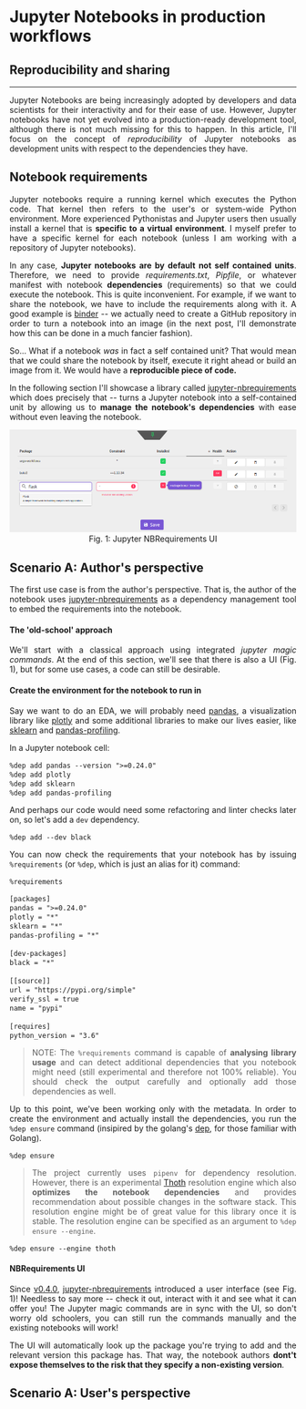 # Jupyter Notebooks in production workflows
## Reproducibility and sharing

---

<div align="justify">

Jupyter Notebooks are being increasingly adopted by developers and data scientists for their interactivity and for their ease of use. However, Jupyter notebooks have not yet evolved into a production-ready development tool, although there is not much missing for this to happen.
In this article, I'll focus on the concept of *reproducibility* of Jupyter notebooks as development units with respect to the dependencies they have.

</div>

<div align="justify">

## Notebook requirements

Jupyter notebooks require a running kernel which executes the Python code. That kernel then refers to the user's or system-wide Python environment.
More experienced Pythonistas and Jupyter users then usually install a kernel that is **specific to a virtual environment**. I myself prefer to have a specific kernel for each notebook (unless I am working with a repository of Jupyter notebooks).

In any case, **Jupyter notebooks are by default not self contained units**. Therefore, we need to provide *requirements.txt*, *Pipfile*, or whatever manifest with notebook **dependencies** (requirements) so that we could execute the notebook.
This is quite inconvenient. For example, if we want to share the notebook, we have to include the requirements along with it. A good example is [binder](https://mybinder.org/) -- we actually need to create a GitHub repository in order to turn a notebook into an image (in the next post, I'll demonstrate how this can be done in a much fancier fashion).

So... What if a notebook *was* in fact a self contained unit? That would mean that we could share the notebook by itself, execute it right ahead or build an image from it. We would have a **reproducible piece of code.**

In the following section I'll showcase a library called [jupyter-nbrequirements] which does precisely that -- turns a Jupyter notebook into a self-contained unit by allowing us to **manage the notebook's dependencies** with ease without even leaving the notebook.

<div style="text-align:center">
<img alt="NBRequirements UI" src="https://raw.githubusercontent.com/CermakM/jupyter-nbrequirements/master/assets/ui.png">
<span>Fig. 1: Jupyter NBRequirements UI</span>
</div>

</div>

## Scenario A: Author's perspective

<div align="justify">

The first use case is from the author's perspective. That is, the author of the notebook uses [jupyter-nbrequirements] as a dependency management tool to embed the requirements into the notebook.


#### The 'old-school' approach


We'll start with a classical approach using integrated *jupyter magic commands*. At the end of this section, we'll see that there is also a UI (Fig. 1), but for some use cases, a code can still be desirable.


#### Create the environment for the notebook to run in

Say we want to do an EDA, we will probably need [pandas](https://pandas.pydata.org), a visualization library like [plotly](https://plot.ly) and some additional libraries to make our lives easier, like [sklearn](https://scikit-learn.org/stable/) and [pandas-profiling](https://github.com/pandas-profiling/pandas-profiling).

In a Jupyter notebook cell:

```
%dep add pandas --version ">=0.24.0"
%dep add plotly
%dep add sklearn
%dep add pandas-profiling
```


And perhaps our code would need some refactoring and linter checks later on, so let's add a `dev` dependency.

```
%dep add --dev black
```

You can now check the requirements that your notebook has by issuing `%requirements` (or `%dep`, which is just an alias for it) command:


```
%requirements
```
```
[packages]
pandas = ">=0.24.0"
plotly = "*"
sklearn = "*"
pandas-profiling = "*"

[dev-packages]
black = "*"

[[source]]
url = "https://pypi.org/simple"
verify_ssl = true
name = "pypi"

[requires]
python_version = "3.6"
```

> NOTE: The `%requirements` command is capable of **analysing library usage** and can detect additional dependencies that you notebook might need (still experimental and therefore not 100% reliable). You should check the output carefully and optionally add those dependencies as well.

Up to this point, we've been working only with the metadata. In order to create the environment and actually install the dependencies, you run the `%dep ensure` command (insipired by the golang's [dep](https://github.com/golang/dep), for those familiar with Golang).


```
%dep ensure
```

> The project currently uses `pipenv` for dependency resolution. However, there is an experimental [Thoth] resolution engine which also **optimizes the notebook dependencies** and provides recommendation about possible changes in the software stack. This resolution engine might be of great value for this library once it is stable.
The resolution engine can be specified as an argument to `%dep ensure --engine`.

```
%dep ensure --engine thoth
```

#### NBRequirements UI


Since [v0.4.0](https://github.com/CermakM/jupyter-nbrequirements/releases/tag/v0.4.0), [jupyter-nbrequirements] introduced a user interface (see Fig. 1)! Needless to say more -- check it out, interact with it and see what it can offer you!
The Jupyter magic commands are in sync with the UI, so don't worry old schoolers, you can still run the commands manually and the existing notebooks will work!

The UI will automatically look up the package you're trying to add and the relevant version this package has. That way, the notebook authors **dont't expose themselves to the risk that they specify a non-existing version**.


## Scenario A: User's perspective

</div>

<!-- --- -->

<!-- Resources -->

[jupyter-nbrequirements]: https://github.com/CermakM/jupyter-nbrequirements
[Thoth]: https://github.com/thoth-station

<!-- <blockquote>
<p>Written with <a href="https://stackedit.io/">StackEdit</a>.</p>
</blockquote> -->

